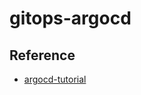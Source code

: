 # gitops-argocd

## Reference
* [argocd-tutorial](https://github.com/devopshobbies/argocd-tutorial)
